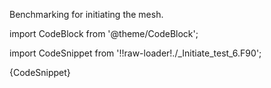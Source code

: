 Benchmarking for initiating the mesh.

import CodeBlock from '@theme/CodeBlock';

import CodeSnippet from '!!raw-loader!./_Initiate_test_6.F90';

<CodeBlock language="fortran">{CodeSnippet}</CodeBlock>
